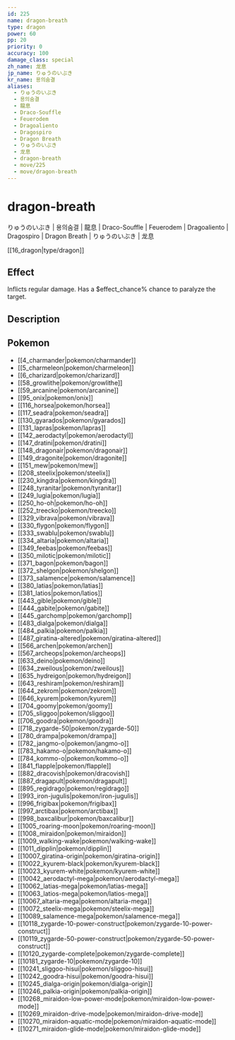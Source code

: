 ```yaml
---
id: 225
name: dragon-breath
type: dragon
power: 60
pp: 20
priority: 0
accuracy: 100
damage_class: special
zh_name: 龙息
jp_name: りゅうのいぶき
kr_name: 용의숨결
aliases:
  - りゅうのいぶき
  - 용의숨결
  - 龍息
  - Draco-Souffle
  - Feuerodem
  - Dragoaliento
  - Dragospiro
  - Dragon Breath
  - りゅうのいぶき
  - 龙息
  - dragon-breath
  - move/225
  - move/dragon-breath
---
```

# dragon-breath
    
りゅうのいぶき | 용의숨결 | 龍息 | Draco-Souffle | Feuerodem | Dragoaliento | Dragospiro | Dragon Breath | りゅうのいぶき | 龙息

[[16_dragon|type/dragon]]

## Effect

Inflicts regular damage.  Has a $effect_chance% chance to paralyze the target.

## Description



## Pokemon

- [[4_charmander|pokemon/charmander]]
- [[5_charmeleon|pokemon/charmeleon]]
- [[6_charizard|pokemon/charizard]]
- [[58_growlithe|pokemon/growlithe]]
- [[59_arcanine|pokemon/arcanine]]
- [[95_onix|pokemon/onix]]
- [[116_horsea|pokemon/horsea]]
- [[117_seadra|pokemon/seadra]]
- [[130_gyarados|pokemon/gyarados]]
- [[131_lapras|pokemon/lapras]]
- [[142_aerodactyl|pokemon/aerodactyl]]
- [[147_dratini|pokemon/dratini]]
- [[148_dragonair|pokemon/dragonair]]
- [[149_dragonite|pokemon/dragonite]]
- [[151_mew|pokemon/mew]]
- [[208_steelix|pokemon/steelix]]
- [[230_kingdra|pokemon/kingdra]]
- [[248_tyranitar|pokemon/tyranitar]]
- [[249_lugia|pokemon/lugia]]
- [[250_ho-oh|pokemon/ho-oh]]
- [[252_treecko|pokemon/treecko]]
- [[329_vibrava|pokemon/vibrava]]
- [[330_flygon|pokemon/flygon]]
- [[333_swablu|pokemon/swablu]]
- [[334_altaria|pokemon/altaria]]
- [[349_feebas|pokemon/feebas]]
- [[350_milotic|pokemon/milotic]]
- [[371_bagon|pokemon/bagon]]
- [[372_shelgon|pokemon/shelgon]]
- [[373_salamence|pokemon/salamence]]
- [[380_latias|pokemon/latias]]
- [[381_latios|pokemon/latios]]
- [[443_gible|pokemon/gible]]
- [[444_gabite|pokemon/gabite]]
- [[445_garchomp|pokemon/garchomp]]
- [[483_dialga|pokemon/dialga]]
- [[484_palkia|pokemon/palkia]]
- [[487_giratina-altered|pokemon/giratina-altered]]
- [[566_archen|pokemon/archen]]
- [[567_archeops|pokemon/archeops]]
- [[633_deino|pokemon/deino]]
- [[634_zweilous|pokemon/zweilous]]
- [[635_hydreigon|pokemon/hydreigon]]
- [[643_reshiram|pokemon/reshiram]]
- [[644_zekrom|pokemon/zekrom]]
- [[646_kyurem|pokemon/kyurem]]
- [[704_goomy|pokemon/goomy]]
- [[705_sliggoo|pokemon/sliggoo]]
- [[706_goodra|pokemon/goodra]]
- [[718_zygarde-50|pokemon/zygarde-50]]
- [[780_drampa|pokemon/drampa]]
- [[782_jangmo-o|pokemon/jangmo-o]]
- [[783_hakamo-o|pokemon/hakamo-o]]
- [[784_kommo-o|pokemon/kommo-o]]
- [[841_flapple|pokemon/flapple]]
- [[882_dracovish|pokemon/dracovish]]
- [[887_dragapult|pokemon/dragapult]]
- [[895_regidrago|pokemon/regidrago]]
- [[993_iron-jugulis|pokemon/iron-jugulis]]
- [[996_frigibax|pokemon/frigibax]]
- [[997_arctibax|pokemon/arctibax]]
- [[998_baxcalibur|pokemon/baxcalibur]]
- [[1005_roaring-moon|pokemon/roaring-moon]]
- [[1008_miraidon|pokemon/miraidon]]
- [[1009_walking-wake|pokemon/walking-wake]]
- [[1011_dipplin|pokemon/dipplin]]
- [[10007_giratina-origin|pokemon/giratina-origin]]
- [[10022_kyurem-black|pokemon/kyurem-black]]
- [[10023_kyurem-white|pokemon/kyurem-white]]
- [[10042_aerodactyl-mega|pokemon/aerodactyl-mega]]
- [[10062_latias-mega|pokemon/latias-mega]]
- [[10063_latios-mega|pokemon/latios-mega]]
- [[10067_altaria-mega|pokemon/altaria-mega]]
- [[10072_steelix-mega|pokemon/steelix-mega]]
- [[10089_salamence-mega|pokemon/salamence-mega]]
- [[10118_zygarde-10-power-construct|pokemon/zygarde-10-power-construct]]
- [[10119_zygarde-50-power-construct|pokemon/zygarde-50-power-construct]]
- [[10120_zygarde-complete|pokemon/zygarde-complete]]
- [[10181_zygarde-10|pokemon/zygarde-10]]
- [[10241_sliggoo-hisui|pokemon/sliggoo-hisui]]
- [[10242_goodra-hisui|pokemon/goodra-hisui]]
- [[10245_dialga-origin|pokemon/dialga-origin]]
- [[10246_palkia-origin|pokemon/palkia-origin]]
- [[10268_miraidon-low-power-mode|pokemon/miraidon-low-power-mode]]
- [[10269_miraidon-drive-mode|pokemon/miraidon-drive-mode]]
- [[10270_miraidon-aquatic-mode|pokemon/miraidon-aquatic-mode]]
- [[10271_miraidon-glide-mode|pokemon/miraidon-glide-mode]]

